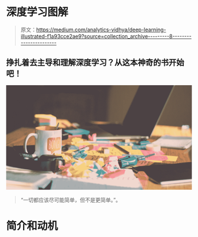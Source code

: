 # 深度学习图解

> 原文：<https://medium.com/analytics-vidhya/deep-learning-illustrated-f1a93cce2ae9?source=collection_archive---------8----------------------->

## 挣扎着去主导和理解深度学习？从这本神奇的书开始吧！

![](img/ccda76a354524d0ddda0e9ae5a5dd291.png)

> “一切都应该尽可能简单，但不是更简单。”。

# 简介和动机